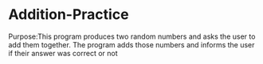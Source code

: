 # Addition-Practice

Purpose:This program produces two random numbers and asks the user to add
them together. The program adds those numbers and informs the user if their answer
was correct or not
